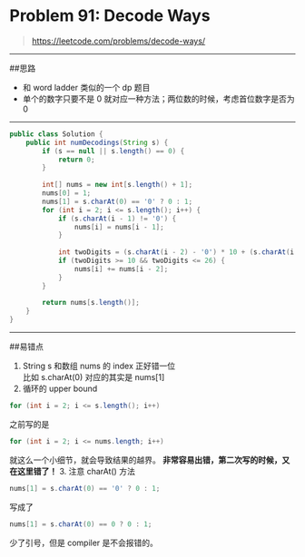 # Problem 91: Decode Ways

>https://leetcode.com/problems/decode-ways/

-----------
##思路
* 和 word ladder 类似的一个 dp 题目
* 单个的数字只要不是 0 就对应一种方法；两位数的时候，考虑首位数字是否为 0

----------
```java
public class Solution {
    public int numDecodings(String s) {
        if (s == null || s.length() == 0) {
            return 0;
        }
    
        int[] nums = new int[s.length() + 1];
        nums[0] = 1;
        nums[1] = s.charAt(0) == '0' ? 0 : 1;
        for (int i = 2; i <= s.length(); i++) {
            if (s.charAt(i - 1) != '0') {
                nums[i] = nums[i - 1];
            }
            
            int twoDigits = (s.charAt(i - 2) - '0') * 10 + (s.charAt(i - 1) - '0');
            if (twoDigits >= 10 && twoDigits <= 26) {
                nums[i] += nums[i - 2];
            }
        }
        
        return nums[s.length()];
    }
}
```
--------
##易错点
1. String s 和数组 nums 的 index 正好错一位  
比如 s.charAt(0) 对应的其实是 nums[1] 
2. 循环的 upper bound
```java
for (int i = 2; i <= s.length(); i++)
```
之前写的是
```java
for (int i = 2; i <= nums.length; i++)
```
就这么一个小细节，就会导致结果的越界。
**非常容易出错，第二次写的时候，又在这里错了！**
3. 注意 charAt() 方法
```java
nums[1] = s.charAt(0) == '0' ? 0 : 1;
```
写成了
```java
nums[1] = s.charAt(0) == 0 ? 0 : 1;
```
少了引号，但是 compiler 是不会报错的。



















